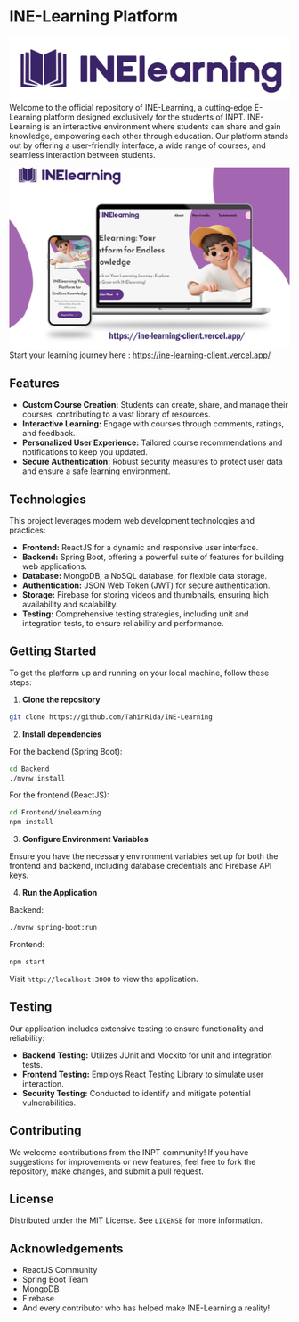 # INE-Learning Platform
![LOGO](inelogo.png)
Welcome to the official repository of INE-Learning, a cutting-edge E-Learning platform designed exclusively for the students of INPT. INE-Learning is an interactive environment where students can share and gain knowledge, empowering each other through education. Our platform stands out by offering a user-friendly interface, a wide range of courses, and seamless interaction between students.

![Landing Page](inelearningdesign.png)
Start your learning journey here : https://ine-learning-client.vercel.app/
## Features

- **Custom Course Creation:** Students can create, share, and manage their courses, contributing to a vast library of resources.
- **Interactive Learning:** Engage with courses through comments, ratings, and feedback.
- **Personalized User Experience:** Tailored course recommendations and notifications to keep you updated.
- **Secure Authentication:** Robust security measures to protect user data and ensure a safe learning environment.

## Technologies

This project leverages modern web development technologies and practices:

- **Frontend:** ReactJS for a dynamic and responsive user interface.
- **Backend:** Spring Boot, offering a powerful suite of features for building web applications.
- **Database:** MongoDB, a NoSQL database, for flexible data storage.
- **Authentication:** JSON Web Token (JWT) for secure authentication.
- **Storage:** Firebase for storing videos and thumbnails, ensuring high availability and scalability.
- **Testing:** Comprehensive testing strategies, including unit and integration tests, to ensure reliability and performance.

## Getting Started

To get the platform up and running on your local machine, follow these steps:

1. **Clone the repository**

```bash
git clone https://github.com/TahirRida/INE-Learning
```

2. **Install dependencies**

For the backend (Spring Boot):
```bash
cd Backend
./mvnw install
```

For the frontend (ReactJS):
```bash
cd Frontend/inelearning
npm install
```

3. **Configure Environment Variables**

Ensure you have the necessary environment variables set up for both the frontend and backend, including database credentials and Firebase API keys.

4. **Run the Application**

Backend:
```bash
./mvnw spring-boot:run
```

Frontend:
```bash
npm start
```

Visit `http://localhost:3000` to view the application.

## Testing

Our application includes extensive testing to ensure functionality and reliability:

- **Backend Testing:** Utilizes JUnit and Mockito for unit and integration tests.
- **Frontend Testing:** Employs React Testing Library to simulate user interaction.
- **Security Testing:** Conducted to identify and mitigate potential vulnerabilities.

## Contributing

We welcome contributions from the INPT community! If you have suggestions for improvements or new features, feel free to fork the repository, make changes, and submit a pull request.

## License

Distributed under the MIT License. See `LICENSE` for more information.

## Acknowledgements

- ReactJS Community
- Spring Boot Team
- MongoDB
- Firebase
- And every contributor who has helped make INE-Learning a reality!

